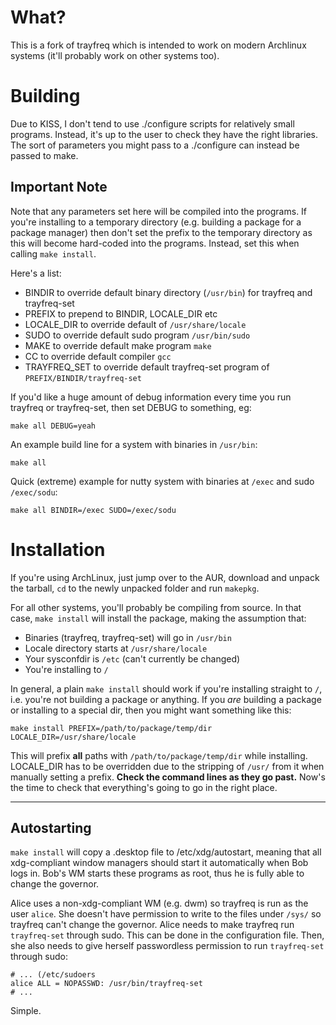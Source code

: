 What?
=====

This is a fork of trayfreq which is intended to work on modern Archlinux systems (it'll probably work on other systems too).


Building
========
Due to KISS, I don't tend to use ./configure scripts for relatively small programs.
Instead, it's up to the user to check they have the right libraries.
The sort of parameters you might pass to a ./configure can instead be passed to make.

Important Note
--------------
Note that any parameters set here will be compiled into the programs.
If you're installing to a temporary directory (e.g. building a package for a package manager) then don't set the prefix to the temporary directory as this will become hard-coded into the programs.
Instead, set this when calling `make install`.

Here's a list:

* BINDIR to override default binary directory (`/usr/bin`) for trayfreq and trayfreq-set
* PREFIX to prepend to BINDIR, LOCALE_DIR etc
* LOCALE_DIR to override default of `/usr/share/locale`
* SUDO to override default sudo program `/usr/bin/sudo`
* MAKE to override default make program `make`
* CC to override default compiler `gcc`
* TRAYFREQ_SET to override default trayfreq-set program of `PREFIX/BINDIR/trayfreq-set`

If you'd like a huge amount of debug information every time you run trayfreq or trayfreq-set, then set DEBUG to something, eg:

	make all DEBUG=yeah


An example build line for a system with binaries in `/usr/bin`:

	make all


Quick (extreme) example for nutty system with binaries at `/exec` and sudo `/exec/sodu`:

	make all BINDIR=/exec SUDO=/exec/sodu


Installation
============
If you're using ArchLinux, just jump over to the AUR, download and unpack the tarball, `cd` to the newly unpacked folder and run `makepkg`.

For all other systems, you'll probably be compiling from source.
In that case, `make install` will install the package, making the assumption that:

* Binaries (trayfreq, trayfreq-set) will go in `/usr/bin`
* Locale directory starts at `/usr/share/locale`
* Your sysconfdir is `/etc` (can't currently be changed)
* You're installing to `/`

In general, a plain `make install` should work if you're installing straight to `/`, i.e. you're not building a package or anything.
If you *are* building a package or installing to a special dir, then you might want something like this:

	make install PREFIX=/path/to/package/temp/dir LOCALE_DIR=/usr/share/locale

This will prefix **all** paths with `/path/to/package/temp/dir` while installing.
LOCALE_DIR has to be overridden due to the stripping of `/usr/` from it when manually setting a prefix.
**Check the command lines as they go past.**
Now's the time to check that everything's going to go in the right place.

----------------------------------

Autostarting
------------
`make install` will copy a .desktop file to /etc/xdg/autostart, meaning that all xdg-compliant window managers should start it automatically when Bob logs in.
Bob's WM starts these programs as root, thus he is fully able to change the governor.

Alice uses a non-xdg-compliant WM (e.g. dwm)  so trayfreq is run as the user `alice`.
She doesn't have permission to write to the files under `/sys/` so trayfreq can't change the governor.
Alice needs to make trayfreq run `trayfreq-set` through sudo.
This can be done in the configuration file.
Then, she also needs to give herself passwordless permission to run `trayfreq-set` through sudo:


    # ... (/etc/sudoers
	alice ALL = NOPASSWD: /usr/bin/trayfreq-set
	# ...

Simple.
